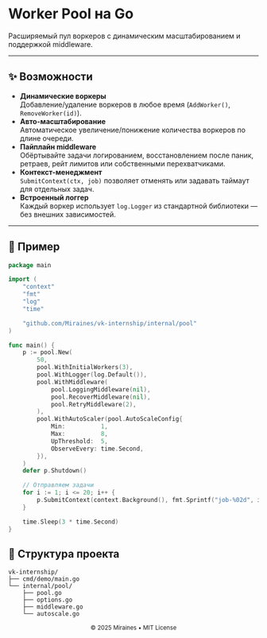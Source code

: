 # Worker Pool на Go

Расширяемый пул воркеров с динамическим масштабированием и поддержкой middleware.

---

## ✨ Возможности

- **Динамические воркеры**  
  Добавление/удаление воркеров в любое время (`AddWorker()`, `RemoveWorker(id)`).
- **Авто-масштабирование**  
  Автоматическое увеличение/понижение количества воркеров по длине очереди.
- **Пайплайн middleware**  
  Обёртывайте задачи логированием, восстановлением после паник, ретраев, рейт лимитов или собственными перехватчиками.
- **Контекст-менеджмент**  
  `SubmitContext(ctx, job)` позволяет отменять или задавать таймаут для отдельных задач.
- **Встроенный логгер**  
  Каждый воркер использует `log.Logger` из стандартной библиотеки — без внешних зависимостей.

---

## 🚀 Пример 

```go
package main

import (
    "context"
    "fmt"
    "log"
    "time"

    "github.com/Miraines/vk-internship/internal/pool"
)

func main() {
    p := pool.New(
        50,
        pool.WithInitialWorkers(3),
        pool.WithLogger(log.Default()),
        pool.WithMiddleware(
            pool.LoggingMiddleware(nil),
            pool.RecoverMiddleware(nil),
            pool.RetryMiddleware(2),
        ),
        pool.WithAutoScaler(pool.AutoScaleConfig{
            Min:          1,
            Max:          8,
            UpThreshold:  5,
            ObserveEvery: time.Second,
        }),
    )
    defer p.Shutdown()

    // Отправляем задачи
    for i := 1; i <= 20; i++ {
        p.SubmitContext(context.Background(), fmt.Sprintf("job-%02d", i))
    }

    time.Sleep(3 * time.Second)
}
```

## 📁 Структура проекта

```
vk-internship/
├── cmd/demo/main.go
└── internal/pool/
    ├── pool.go
    ├── options.go
    ├── middleware.go
    └── autoscale.go
```

<p align="center"><sub>© 2025 Miraines • MIT License</sub></p>
